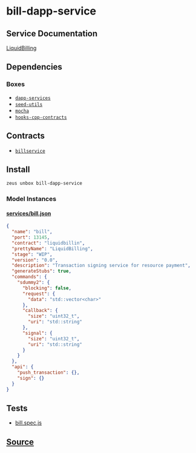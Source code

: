 
bill-dapp-service
====================






## Service Documentation
[LiquidBilling](../../services/bill-service.md)
## Dependencies
### Boxes
* [`dapp-services`](dapp-services.md)
* [`seed-utils`](seed-utils.md)
* [`mocha`](mocha.md)
* [`hooks-cpp-contracts`](hooks-cpp-contracts.md)



## Contracts
* [`billservice`](https://github.com/liquidapps-io/zeus-sdk/tree/master/boxes/groups/services/bill-dapp-service/contracts/eos/dappservices/_bill_impl.hpp)
## Install
```bash
zeus unbox bill-dapp-service
```










### Model Instances
#### [services/bill.json](https://github.com/liquidapps-io/zeus-sdk/tree/master/boxes/groups/services/bill-dapp-service/models/dapp-services/bill.json)
```json
{
  "name": "bill",
  "port": 13145,
  "contract": "liquidbillin",
  "prettyName": "LiquidBilling",
  "stage": "WIP",
  "version": "0.0",
  "description": "Transaction signing service for resource payment",
  "generateStubs": true,
  "commands": {
    "sdummy2": {
      "blocking": false,
      "request": {
        "data": "std::vector<char>"
      },
      "callback": {
        "size": "uint32_t",
        "uri": "std::string"
      },
      "signal": {
        "size": "uint32_t",
        "uri": "std::string"
      }
    }
  },
  "api": {
    "push_transaction": {},
    "sign": {}
  }
}
```
## Tests 
* [bill.spec.js](https://github.com/liquidapps-io/zeus-sdk/tree/master/boxes/groups/services/bill-dapp-service/test/bill.spec.js)
## [Source](https://github.com/liquidapps-io/zeus-sdk/tree/master/boxes/groups/services/bill-dapp-service)